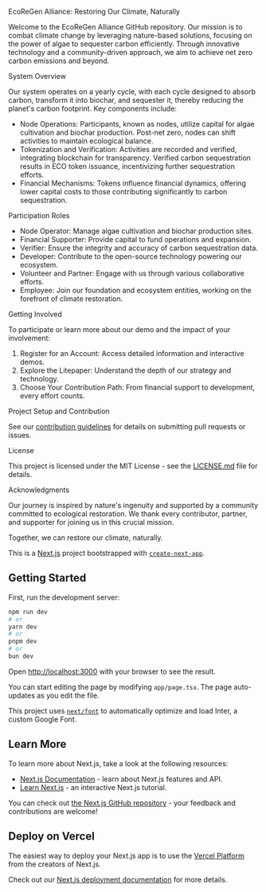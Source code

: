 EcoReGen Alliance: Restoring Our Climate, Naturally

Welcome to the EcoReGen Alliance GitHub repository. Our mission is to combat climate change by leveraging nature-based solutions, focusing on the power of algae to sequester carbon efficiently. Through innovative technology and a community-driven approach, we aim to achieve net zero carbon emissions and beyond.

System Overview

Our system operates on a yearly cycle, with each cycle designed to absorb carbon, transform it into biochar, and sequester it, thereby reducing the planet's carbon footprint. Key components include:

- Node Operations: Participants, known as nodes, utilize capital for algae cultivation and biochar production. Post-net zero, nodes can shift activities to maintain ecological balance.
- Tokenization and Verification: Activities are recorded and verified, integrating blockchain for transparency. Verified carbon sequestration results in ECO token issuance, incentivizing further sequestration efforts.
- Financial Mechanisms: Tokens influence financial dynamics, offering lower capital costs to those contributing significantly to carbon sequestration.

 Participation Roles

- Node Operator: Manage algae cultivation and biochar production sites.
- Financial Supporter: Provide capital to fund operations and expansion.
- Verifier: Ensure the integrity and accuracy of carbon sequestration data.
- Developer: Contribute to the open-source technology powering our ecosystem.
- Volunteer and Partner: Engage with us through various collaborative efforts.
- Employee: Join our foundation and ecosystem entities, working on the forefront of climate restoration.

 Getting Involved

To participate or learn more about our demo and the impact of your involvement:

1. Register for an Account: Access detailed information and interactive demos.
2. Explore the Litepaper: Understand the depth of our strategy and technology.
3. Choose Your Contribution Path: From financial support to development, every effort counts.

Project Setup and Contribution

See our [contribution guidelines](CONTRIBUTING.md) for details on submitting pull requests or issues.

License

This project is licensed under the MIT License - see the [LICENSE.md](LICENSE.md) file for details.

Acknowledgments

Our journey is inspired by nature's ingenuity and supported by a community committed to ecological restoration. We thank every contributor, partner, and supporter for joining us in this crucial mission.

Together, we can restore our climate, naturally.





This is a [Next.js](https://nextjs.org/) project bootstrapped with [`create-next-app`](https://github.com/vercel/next.js/tree/canary/packages/create-next-app).

## Getting Started

First, run the development server:

```bash
npm run dev
# or
yarn dev
# or
pnpm dev
# or
bun dev
```

Open [http://localhost:3000](http://localhost:3000) with your browser to see the result.

You can start editing the page by modifying `app/page.tsx`. The page auto-updates as you edit the file.

This project uses [`next/font`](https://nextjs.org/docs/basic-features/font-optimization) to automatically optimize and load Inter, a custom Google Font.

## Learn More

To learn more about Next.js, take a look at the following resources:

- [Next.js Documentation](https://nextjs.org/docs) - learn about Next.js features and API.
- [Learn Next.js](https://nextjs.org/learn) - an interactive Next.js tutorial.

You can check out [the Next.js GitHub repository](https://github.com/vercel/next.js/) - your feedback and contributions are welcome!

## Deploy on Vercel

The easiest way to deploy your Next.js app is to use the [Vercel Platform](https://vercel.com/new?utm_medium=default-template&filter=next.js&utm_source=create-next-app&utm_campaign=create-next-app-readme) from the creators of Next.js.

Check out our [Next.js deployment documentation](https://nextjs.org/docs/deployment) for more details.
